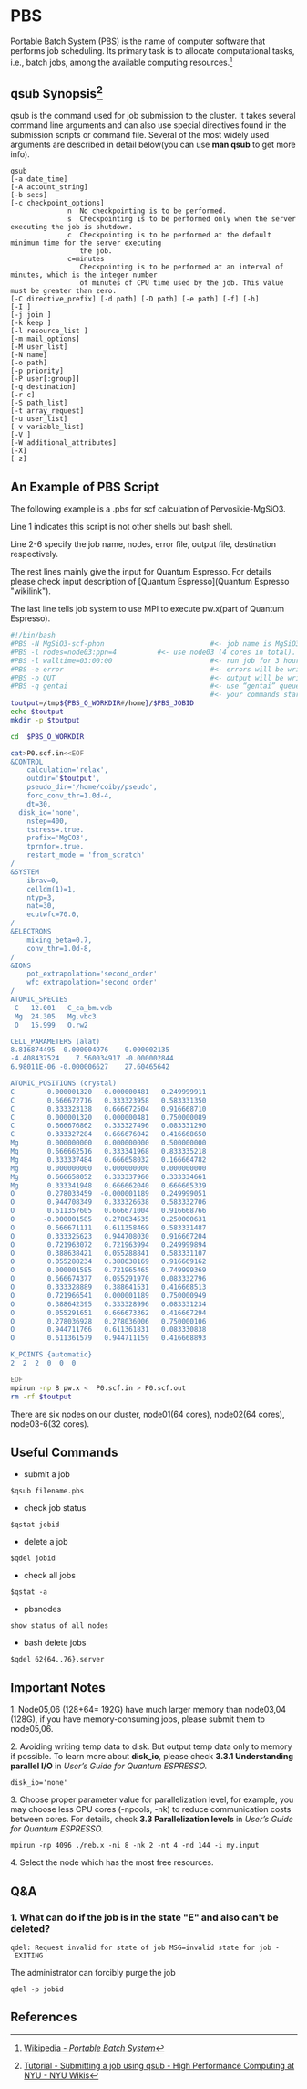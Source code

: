 # PBS

Portable Batch System (PBS) is the name of computer software that performs job scheduling. Its primary task is to allocate computational tasks, i.e., batch jobs, among the available computing resources.[^1]

## qsub Synopsis[^2]

qsub is the command used for job submission to the cluster. It takes several command line arguments and can also use special directives found in the submission scripts or command file. Several of the most widely used arguments are described in detail below(you can use **man qsub** to get more info).

```
qsub
[-a date_time]
[-A account_string]
[-b secs]
[-c checkpoint_options]
              n  No checkpointing is to be performed.
              s  Checkpointing is to be performed only when the server executing the job is shutdown.
              c  Checkpointing is to be performed at the default minimum time for the server executing
                 the job.
              c=minutes
                 Checkpointing is to be performed at an interval of minutes, which is the integer number
                 of minutes of CPU time used by the job. This value must be greater than zero.
[-C directive_prefix] [-d path] [-D path] [-e path] [-f] [-h]
[-I ]
[-j join ]
[-k keep ]
[-l resource_list ]
[-m mail_options]
[-M user_list]
[-N name]
[-o path]
[-p priority]
[-P user[:group]]
[-q destination]
[-r c]
[-S path_list]
[-t array_request]
[-u user_list]
[-v variable_list]
[-V ]
[-W additional_attributes]
[-X]
[-z]
```

## An Example of PBS Script

The following example is a .pbs for scf calculation of Pervosikie-MgSiO3.

Line 1 indicates this script is not other shells but bash shell.

Line 2-6 specify the job name, nodes, error file, output file, destination respectively.

The rest lines mainly give the input for Quantum Espresso. For details
please check input description of [Quantum Espresso](Quantum Espresso "wikilink").

The last line tells job system to use MPI to execute pw.x(part of Quantum Espresso).

```bash
#!/bin/bash
#PBS -N MgSiO3-scf-phon                          #<- job name is MgSiO3-scf-phon which will be shown in the queue if you use qstat
#PBS -l nodes=node03:ppn=4          #<- use node03 (4 cores in total).
#PBS -l walltime=03:00:00                        #<- run job for 3 hours(that means the job will be terminated if 3 hour limit is reached) 
#PBS -e error                                    #<- errors will be written to file 'error'
#PBS -o OUT                                      #<- output will be written to file 'OUT'
#PBS -q gentai                                   #<- use “gentai” queue (there only one queue on our cluster)
                                                 #<- your commands start here
toutput=/tmp${PBS_O_WORKDIR#/home}/$PBS_JOBID
echo $toutput
mkdir -p $toutput

cd  $PBS_O_WORKDIR

cat>P0.scf.in<<EOF
&CONTROL
    calculation='relax',
    outdir='$toutput',
    pseudo_dir='/home/coiby/pseudo',
    forc_conv_thr=1.0d-4,
    dt=30,
  disk_io='none',
    nstep=400,
    tstress=.true.
    prefix='MgCO3',
    tprnfor=.true.
    restart_mode = 'from_scratch'
/
&SYSTEM
    ibrav=0,
    celldm(1)=1,
    ntyp=3,
    nat=30,
    ecutwfc=70.0,
/
&ELECTRONS
    mixing_beta=0.7,
    conv_thr=1.0d-8,
/
&IONS
    pot_extrapolation='second_order'
    wfc_extrapolation='second_order'
/
ATOMIC_SPECIES
 C   12.001   C_ca_bm.vdb
 Mg  24.305   Mg.vbc3
 O   15.999   O.rw2

CELL_PARAMETERS (alat)
8.816874495 -0.000004976    0.000002135
-4.408437524    7.560034917 -0.000002844
6.98011E-06 -0.000006627    27.60465642

ATOMIC_POSITIONS (crystal)
C       -0.000001320  -0.000000481   0.249999911
C        0.666672716   0.333323958   0.583331350
C        0.333323138   0.666672504   0.916668710
C        0.000001320   0.000000481   0.750000089
C        0.666676862   0.333327496   0.083331290
C        0.333327284   0.666676042   0.416668650
Mg       0.000000000   0.000000000   0.500000000
Mg       0.666662516   0.333341968   0.833335218
Mg       0.333337484   0.666658032   0.166664782
Mg       0.000000000   0.000000000   0.000000000
Mg       0.666658052   0.333337960   0.333334661
Mg       0.333341948   0.666662040   0.666665339
O        0.278033459  -0.000001189   0.249999051
O        0.944708349   0.333326638   0.583332706
O        0.611357605   0.666671004   0.916668766
O       -0.000001585   0.278034535   0.250000631
O        0.666671111   0.611358469   0.583331487
O        0.333325623   0.944708030   0.916667204
O        0.721963072   0.721963994   0.249999894
O        0.388638421   0.055288841   0.583331107
O        0.055288234   0.388638169   0.916669162
O        0.000001585   0.721965465   0.749999369
O        0.666674377   0.055291970   0.083332796
O        0.333328889   0.388641531   0.416668513
O        0.721966541   0.000001189   0.750000949
O        0.388642395   0.333328996   0.083331234
O        0.055291651   0.666673362   0.416667294
O        0.278036928   0.278036006   0.750000106
O        0.944711766   0.611361831   0.083330838
O        0.611361579   0.944711159   0.416668893

K_POINTS {automatic}
2  2  2  0  0  0

EOF
mpirun -np 8 pw.x <  P0.scf.in > P0.scf.out
rm -rf $toutput
```

There are six nodes on our cluster, node01(64 cores), node02(64 cores), node03-6(32 cores).

## Useful Commands

-   submit a job

`$qsub filename.pbs`

-   check job status

`$qstat jobid`

-   delete a job

`$qdel jobid`

-   check all jobs

`$qstat -a`

-   pbsnodes

`show status of all nodes`

-   bash delete jobs

`$qdel 62{64..76}.server`

## Important Notes

​1. Node05,06 (128+64= 192G) have much larger memory than node03,04 (128G), if you have memory-consuming jobs, please submit them to node05,06.

​2. Avoiding writing temp data to disk. But output temp data only to
memory if possible. To learn more about **disk\_io**, please check
**3.3.1 Understanding parallel I/O** in *User’s Guide for Quantum
ESPRESSO.*

`disk_io='none'`

​3. Choose proper parameter value for parallelization level, for
example, you may choose less CPU cores (-npools, -nk) to reduce
communication costs between cores. For details, check **3.3
Parallelization levels** in *User’s Guide for Quantum ESPRESSO.*

`mpirun -np 4096 ./neb.x -ni 8 -nk 2 -nt 4 -nd 144 -i my.input`

​4. Select the node which has the most free resources.

## Q&A

### 1.  What can do if the job is in the state "E" and also can't be deleted?

`qdel: Request invalid for state of job MSG=invalid state for job - EXITING`

The administrator can forcibly purge the job

`qdel -p jobid`

## References
 

[^1]: [Wikipedia - *Portable Batch
    System*](https://en.wikipedia.org/wiki/Portable_Batch_System)

[^2]: [Tutorial - Submitting a job using qsub - High Performance
    Computing at NYU - NYU
    Wikis](https://wikis.nyu.edu/display/NYUHPC/Tutorial+-+Submitting+a+job+using+qsub)
